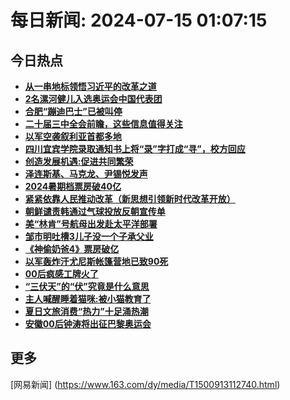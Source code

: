 
# 每日新闻: 2024-07-15 01:07:15
## 今日热点

- **[从一串地标领悟习近平的改革之道](https://www.163.com/search?keyword=%E4%BB%8E%E4%B8%80%E4%B8%B2%E5%9C%B0%E6%A0%87%E9%A2%86%E6%82%9F%E4%B9%A0%E8%BF%91%E5%B9%B3%E7%9A%84%E6%94%B9%E9%9D%A9%E4%B9%8B%E9%81%93)**
- **[2名漯河健儿入选奥运会中国代表团](https://www.163.com/search?keyword=2%E5%90%8D%E6%BC%AF%E6%B2%B3%E5%81%A5%E5%84%BF%E5%85%A5%E9%80%89%E5%A5%A5%E8%BF%90%E4%BC%9A%E4%B8%AD%E5%9B%BD%E4%BB%A3%E8%A1%A8%E5%9B%A2)**
- **[合肥“蹦迪巴士”已被叫停](https://www.163.com/search?keyword=%E5%90%88%E8%82%A5%E2%80%9C%E8%B9%A6%E8%BF%AA%E5%B7%B4%E5%A3%AB%E2%80%9D%E5%B7%B2%E8%A2%AB%E5%8F%AB%E5%81%9C)**
- **[二十届三中全会前瞻，这些信息值得关注](https://www.163.com/search?keyword=%E4%BA%8C%E5%8D%81%E5%B1%8A%E4%B8%89%E4%B8%AD%E5%85%A8%E4%BC%9A%E5%89%8D%E7%9E%BB%EF%BC%8C%E8%BF%99%E4%BA%9B%E4%BF%A1%E6%81%AF%E5%80%BC%E5%BE%97%E5%85%B3%E6%B3%A8)**
- **[以军空袭叙利亚首都多地](https://www.163.com/search?keyword=%E4%BB%A5%E5%86%9B%E7%A9%BA%E8%A2%AD%E5%8F%99%E5%88%A9%E4%BA%9A%E9%A6%96%E9%83%BD%E5%A4%9A%E5%9C%B0)**
- **[四川宜宾学院录取通知书上将“录”字打成“寻”，校方回应](https://www.163.com/search?keyword=%E5%9B%9B%E5%B7%9D%E5%AE%9C%E5%AE%BE%E5%AD%A6%E9%99%A2%E5%BD%95%E5%8F%96%E9%80%9A%E7%9F%A5%E4%B9%A6%E4%B8%8A%E5%B0%86%E2%80%9C%E5%BD%95%E2%80%9D%E5%AD%97%E6%89%93%E6%88%90%E2%80%9C%E5%AF%BB%E2%80%9D%EF%BC%8C%E6%A0%A1%E6%96%B9%E5%9B%9E%E5%BA%94)**
- **[创造发展机遇:促进共同繁荣](https://www.163.com/search?keyword=%E5%88%9B%E9%80%A0%E5%8F%91%E5%B1%95%E6%9C%BA%E9%81%87+%E4%BF%83%E8%BF%9B%E5%85%B1%E5%90%8C%E7%B9%81%E8%8D%A3)**
- **[泽连斯基、马克龙、尹锡悦发声](https://www.163.com/search?keyword=%E6%B3%BD%E8%BF%9E%E6%96%AF%E5%9F%BA%E3%80%81%E9%A9%AC%E5%85%8B%E9%BE%99%E3%80%81%E5%B0%B9%E9%94%A1%E6%82%A6%E5%8F%91%E5%A3%B0)**
- **[2024暑期档票房破40亿](https://www.163.com/search?keyword=2024%E6%9A%91%E6%9C%9F%E6%A1%A3%E7%A5%A8%E6%88%BF%E7%A0%B440%E4%BA%BF)**
- **[紧紧依靠人民推动改革（新思想引领新时代改革开放）](https://www.163.com/search?keyword=%E7%B4%A7%E7%B4%A7%E4%BE%9D%E9%9D%A0%E4%BA%BA%E6%B0%91%E6%8E%A8%E5%8A%A8%E6%94%B9%E9%9D%A9%EF%BC%88%E6%96%B0%E6%80%9D%E6%83%B3%E5%BC%95%E9%A2%86%E6%96%B0%E6%97%B6%E4%BB%A3%E6%94%B9%E9%9D%A9%E5%BC%80%E6%94%BE%EF%BC%89)**
- **[朝鲜谴责韩通过气球投放反朝宣传单](https://www.163.com/search?keyword=%E6%9C%9D%E9%B2%9C%E8%B0%B4%E8%B4%A3%E9%9F%A9%E9%80%9A%E8%BF%87%E6%B0%94%E7%90%83%E6%8A%95%E6%94%BE%E5%8F%8D%E6%9C%9D%E5%AE%A3%E4%BC%A0%E5%8D%95)**
- **[美“林肯”号航母出发赴太平洋部署](https://www.163.com/search?keyword=%E7%BE%8E%E2%80%9C%E6%9E%97%E8%82%AF%E2%80%9D%E5%8F%B7%E8%88%AA%E6%AF%8D%E5%87%BA%E5%8F%91%E8%B5%B4%E5%A4%AA%E5%B9%B3%E6%B4%8B%E9%83%A8%E7%BD%B2)**
- **[邹市明吐槽3儿子没一个子承父业](https://www.163.com/search?keyword=%E9%82%B9%E5%B8%82%E6%98%8E%E5%90%90%E6%A7%BD3%E5%84%BF%E5%AD%90%E6%B2%A1%E4%B8%80%E4%B8%AA%E5%AD%90%E6%89%BF%E7%88%B6%E4%B8%9A)**
- **[《神偷奶爸4》票房破亿](https://www.163.com/search?keyword=%E3%80%8A%E7%A5%9E%E5%81%B7%E5%A5%B6%E7%88%B84%E3%80%8B%E7%A5%A8%E6%88%BF%E7%A0%B4%E4%BA%BF)**
- **[以军轰炸汗尤尼斯帐篷营地已致90死](https://www.163.com/search?keyword=%E4%BB%A5%E5%86%9B%E8%BD%B0%E7%82%B8%E6%B1%97%E5%B0%A4%E5%B0%BC%E6%96%AF%E5%B8%90%E7%AF%B7%E8%90%A5%E5%9C%B0%E5%B7%B2%E8%87%B490%E6%AD%BB)**
- **[00后疯感工牌火了](https://www.163.com/search?keyword=00%E5%90%8E%E7%96%AF%E6%84%9F%E5%B7%A5%E7%89%8C%E7%81%AB%E4%BA%86)**
- **[“三伏天”的“伏”究竟是什么意思](https://www.163.com/search?keyword=%E2%80%9C%E4%B8%89%E4%BC%8F%E5%A4%A9%E2%80%9D%E7%9A%84%E2%80%9C%E4%BC%8F%E2%80%9D%E7%A9%B6%E7%AB%9F%E6%98%AF%E4%BB%80%E4%B9%88%E6%84%8F%E6%80%9D)**
- **[主人喊醒睡着猫咪:被小猫教育了](https://www.163.com/search?keyword=%E4%B8%BB%E4%BA%BA%E5%96%8A%E9%86%92%E7%9D%A1%E7%9D%80%E7%8C%AB%E5%92%AA+%E8%A2%AB%E5%B0%8F%E7%8C%AB%E6%95%99%E8%82%B2%E4%BA%86)**
- **[夏日文旅消费“热力”十足涌热潮](https://www.163.com/search?keyword=%E5%A4%8F%E6%97%A5%E6%96%87%E6%97%85%E6%B6%88%E8%B4%B9%E2%80%9C%E7%83%AD%E5%8A%9B%E2%80%9D%E5%8D%81%E8%B6%B3%E6%B6%8C%E7%83%AD%E6%BD%AE)**
- **[安徽00后钟涛将出征巴黎奥运会](https://www.163.com/search?keyword=%E5%AE%89%E5%BE%BD00%E5%90%8E%E9%92%9F%E6%B6%9B%E5%B0%86%E5%87%BA%E5%BE%81%E5%B7%B4%E9%BB%8E%E5%A5%A5%E8%BF%90%E4%BC%9A)**

## 更多
[网易新闻] (https://www.163.com/dy/media/T1500913112740.html)
